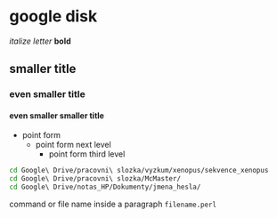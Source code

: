 # google disk

*italize letter*
**bold**

## smaller title
### even smaller title
#### even smaller smaller title

- point form
  - point form next level
    - point form third level

```bash
cd Google\ Drive/pracovni\ slozka/vyzkum/xenopus/sekvence_xenopus 
cd Google\ Drive/pracovni\ slozka/McMaster/
cd Google\ Drive/notas_HP/Dokumenty/jmena_hesla/
```

command or file name inside a paragraph `filename.perl`

